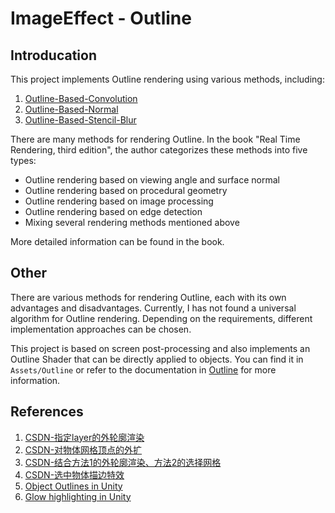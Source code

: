 # ImageEffect - Outline

## Introducation
This project implements Outline rendering using various methods, including:

1. [Outline-Based-Convolution](OutlineBasedConvolution.md)
2. [Outline-Based-Normal](OutlineBasedNormal.md)
3. [Outline-Based-Stencil-Blur](OutlineBasedStencilBlur.md)

There are many methods for rendering Outline. In the book "Real Time Rendering, third edition", the author categorizes these methods into five types:

- Outline rendering based on viewing angle and surface normal
- Outline rendering based on procedural geometry 
- Outline rendering based on image processing
- Outline rendering based on edge detection
- Mixing several rendering methods mentioned above

More detailed information can be found in the book.

## Other

There are various methods for rendering Outline, each with its own advantages and disadvantages. Currently, I has not found a universal algorithm for Outline rendering. Depending on the requirements, different implementation approaches can be chosen.

This project is based on screen post-processing and also implements an Outline Shader that can be directly applied to objects. You can find it in `Assets/Outline` or refer to the documentation in [Outline](/Docs/Outlines/Outline.md) for more information.

## References
1. [CSDN-指定layer的外轮廓渲染](https://blog.csdn.net/l773575310/article/details/78701756)
2. [CSDN-对物体网格顶点的外扩](https://blog.csdn.net/l773575310/article/details/78714406)
3. [CSDN-结合方法1的外轮廓渲染、方法2的选择网格](https://blog.csdn.net/l773575310/article/details/78729906)
4. [CSDN-选中物体描边特效](https://zhyan8.blog.csdn.net/article/details/127937019?spm=1001.2101.3001.6650.10&utm_medium=distribute.pc_relevant.none-task-blog-2%7Edefault%7EBlogCommendFromBaidu%7ERate-10-127937019-blog-86149390.235%5Ev35%5Epc_relevant_increate_t0_download_v2_base&depth_1-utm_source=distribute.pc_relevant.none-task-blog-2%7Edefault%7EBlogCommendFromBaidu%7ERate-10-127937019-blog-86149390.235%5Ev35%5Epc_relevant_increate_t0_download_v2_base&utm_relevant_index=15&ydreferer=aHR0cHM6Ly9ibG9nLmNzZG4ubmV0L2FrYWsyMDEwMTEwL2FydGljbGUvZGV0YWlscy84NjE0OTM5MD91dG1fbWVkaXVtPWRpc3RyaWJ1dGUucGNfcmVsZXZhbnQubm9uZS10YXNrLWJsb2ctMn5kZWZhdWx0fmJhaWR1anNfYmFpZHVsYW5kaW5nd29yZH5kZWZhdWx0LTktODYxNDkzOTAtYmxvZy03ODcyOTkwNi4yMzVedjM1XnBjX3JlbGV2YW50X2luY3JlYXRlX3QwX2Rvd25sb2FkX3YyX2Jhc2Umc3BtPTEwMDEuMjEwMS4zMDAxLjQyNDIuNiZ1dG1fcmVsZXZhbnRfaW5kZXg9MTI%3D&ydreferer=aHR0cHM6Ly9ibG9nLmNzZG4ubmV0L2FrYWsyMDEwMTEwL2FydGljbGUvZGV0YWlscy84NjE0OTM5MD91dG1fbWVkaXVtPWRpc3RyaWJ1dGUucGNfcmVsZXZhbnQubm9uZS10YXNrLWJsb2ctMn5kZWZhdWx0fmJhaWR1anNfYmFpZHVsYW5kaW5nd29yZH5kZWZhdWx0LTktODYxNDkzOTAtYmxvZy03ODcyOTkwNi4yMzVedjM1XnBjX3JlbGV2YW50X2luY3JlYXRlX3QwX2Rvd25sb2FkX3YyX2Jhc2Umc3BtPTEwMDEuMjEwMS4zMDAxLjQyNDIuNiZ1dG1fcmVsZXZhbnRfaW5kZXg9MTI%3D)
5. [Object Outlines in Unity](https://willweissman.com/unity-outlines)
6. [Glow highlighting in Unity](http://xroft666.blogspot.com/2015/07/glow-highlighting-in-unity.html)